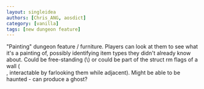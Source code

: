 ```yaml
---
layout: singleidea
authors: [Chris_ANG, aosdict]
category: [vanilla]
tags: [new dungeon feature]
---
```

"Painting" dungeon feature / furniture. Players can look at them to see what it's a painting of, possibly identifying item types they didn't already know about. Could be free-standing (<span class="nhsym clr-magenta">\\</span>) or could be part of the struct rm flags of a wall (<span class="nhsym clr-magenta">\
</span>, interactable by farlooking them while adjacent). Might be able to be haunted - can produce a ghost?
